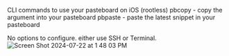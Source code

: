 CLI commands to use your pasteboard on iOS (rootless)
pbcopy <argument> - copy the argument into your pasteboard
pbpaste - paste the latest snippet in your pasteboard

No options to configure. either use SSH or Terminal.
![Screen Shot 2024-07-22 at 1 48 03 PM](https://github.com/user-attachments/assets/8f0f952c-1196-42cb-9826-df12b2b6f603)
